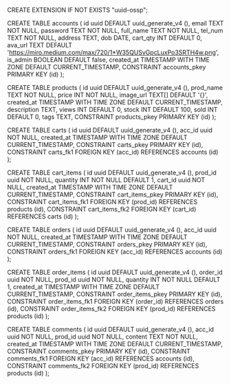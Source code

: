 CREATE EXTENSION IF NOT EXISTS "uuid-ossp";

CREATE TABLE accounts (
	id uuid DEFAULT uuid_generate_v4 (),
	email TEXT NOT NULL,
	password TEXT NOT NULL,
	full_name TEXT NOT NULL,
	tel_num TEXT NOT NULL,
	address TEXT,
	dob DATE,
	cart_qty INT DEFAULT 0,
	ava_url TEXT DEFAULT 'https://miro.medium.com/max/720/1*W35QUSvGpcLuxPo3SRTH4w.png',
	is_admin BOOLEAN DEFAULT false,
	created_at TIMESTAMP WITH TIME ZONE DEFAULT CURRENT_TIMESTAMP,
	CONSTRAINT accounts_pkey PRIMARY KEY (id)
);

CREATE TABLE products (
	id uuid DEFAULT uuid_generate_v4 (),
	prod_name TEXT NOT NULL,
	price INT NOT NULL,
	image_url TEXT[] DEFAULT '{}',
	created_at TIMESTAMP WITH TIME ZONE DEFAULT CURRENT_TIMESTAMP,
	description TEXT,
	views INT DEFAULT 0,
	stock INT DEFAULT 100,
	sold INT DEFAULT 0,
	tags TEXT,
	CONSTRAINT products_pkey PRIMARY KEY (id)
);

CREATE TABLE carts (
	id uuid DEFAULT uuid_generate_v4 (),
	acc_id uuid NOT NULL,
	created_at TIMESTAMP WITH TIME ZONE DEFAULT CURRENT_TIMESTAMP,
	CONSTRAINT carts_pkey PRIMARY KEY (id),
	CONSTRAINT carts_fk1 FOREIGN KEY (acc_id) REFERENCES accounts (id)
);

CREATE TABLE cart_items (
	id uuid DEFAULT uuid_generate_v4 (),
	prod_id uuid NOT NULL,
	quantity INT NOT NULL DEFAULT 1,
	cart_id uuid NOT NULL,
	created_at TIMESTAMP WITH TIME ZONE DEFAULT CURRENT_TIMESTAMP,
	CONSTRAINT cart_items_pkey PRIMARY KEY (id),
	CONSTRAINT cart_items_fk1 FOREIGN KEY (prod_id) REFERENCES products (id),
	CONSTRAINT cart_items_fk2 FOREIGN KEY (cart_id) REFERENCES carts (id)
);

CREATE TABLE orders (
	id uuid DEFAULT uuid_generate_v4 (),
	acc_id uuid NOT NULL,
	created_at TIMESTAMP WITH TIME ZONE DEFAULT CURRENT_TIMESTAMP,
	CONSTRAINT orders_pkey PRIMARY KEY (id),
	CONSTRAINT orders_fk1 FOREIGN KEY (acc_id) REFERENCES accounts (id)
);

CREATE TABLE order_items (
	id uuid DEFAULT uuid_generate_v4 (),
	order_id uuid NOT NULL,
	prod_id uuid NOT NULL,
	quantity INT NOT NULL DEFAULT 1,
	created_at TIMESTAMP WITH TIME ZONE DEFAULT CURRENT_TIMESTAMP,
	CONSTRAINT order_items_pkey PRIMARY KEY (id),
	CONSTRAINT order_items_fk1 FOREIGN KEY (order_id) REFERENCES orders (id),
	CONSTRAINT order_items_fk2 FOREIGN KEY (prod_id) REFERENCES products (id)
);

CREATE TABLE comments (
	id uuid DEFAULT uuid_generate_v4 (),
	acc_id uuid NOT NULL,
	prod_id uuid NOT NULL,
	content TEXT NOT NULL,
	created_at TIMESTAMP WITH TIME ZONE DEFAULT CURRENT_TIMESTAMP,
	CONSTRAINT comments_pkey PRIMARY KEY (id),
	CONSTRAINT comments_fk1 FOREIGN KEY (acc_id) REFERENCES accounts (id),
	CONSTRAINT comments_fk2 FOREIGN KEY (prod_id) REFERENCES products (id)
);